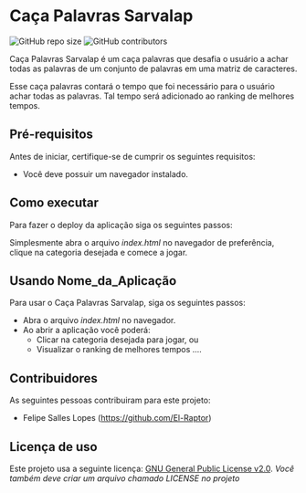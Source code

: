# Caça Palavras Sarvalap

<!--- Exemplos de badges. Acesse https://shields.io para outras opções. Você pode querer incluir informações de dependencias, build, testes, licença, etc. --->
![GitHub repo size](https://img.shields.io/github/repo-size/hsborges/progweb-template)
![GitHub contributors](https://img.shields.io/github/contributors/hsborges/progweb-template)

Caça Palavras Sarvalap é um caça palavras que desafia o usuário a achar todas as palavras de um conjunto de palavras em uma matriz de caracteres. 

Esse caça palavras contará o tempo que foi necessário para o usuário achar todas as palavras. Tal tempo será adicionado ao ranking de melhores tempos.

## Pré-requisitos

Antes de iniciar, certifique-se de cumprir os seguintes requisitos:

* Você deve possuir um navegador instalado.


## Como executar

Para fazer o deploy da aplicação siga os seguintes passos:

Simplesmente abra o arquivo *index.html* no navegador de preferência, clique na categoria desejada e comece a jogar.

## Usando Nome_da_Aplicação

Para usar o Caça Palavras Sarvalap, siga os seguintes passos:

* Abra o arquivo *index.html* no navegador.
* Ao abrir a aplicação você poderá:
  * Clicar na categoria desejada para jogar, ou
  * Visualizar o ranking de melhores tempos ....


## Contribuidores

As seguintes pessoas contribuiram para este projeto:

* Felipe Salles Lopes (https://github.com/El-Raptor)

## Licença de uso

<!--- Se não tiver certeza de qual, verifique este site: https://choosealicense.com/--->
Este projeto usa a seguinte licença: [GNU General Public License v2.0](https://www.gnu.org/licenses/old-licenses/gpl-2.0.html).
*Você também deve criar um arquivo chamado LICENSE no projeto*
